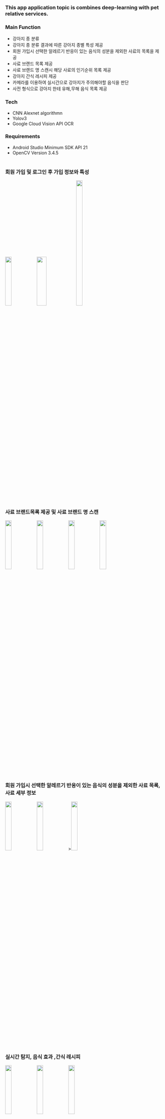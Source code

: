 ### This app application topic is  combines deep-learning with pet relative services.

### Main Function
- 강아지 종 분류
- 강아지 종 분류 결과에 따른 강아지 종별 특성 제공
- 회원 가입시 선택한 알레르기 반응이 있는 음식의 성분을 제외한 사료의 목록을 제공
- 사료 브랜드 목록 제공
- 사료 브랜드 명 스캔시 해당 사료의 인기순위 목록 제공
- 강아지 간식 레시피 제공
- 카메라를 이용하여 실시간으로 강아지가 주의해야할 음식을 판단 
- 사전 형식으로 강아지 한테 유해,무해 음식 목록 제공   
### Tech 
- CNN Alexnet algorithmn
- Yolov3
- Google Cloud Vision API OCR
### Requirements
- Android Studio Minimum SDK API 21
- OpenCV Version 3.4.5  
&nbsp;
### 회원 가입 및 로그인 후 가입 정보와 특성
<img src="https://user-images.githubusercontent.com/62867182/146937522-4775fb0b-6633-4f16-9bdb-dd817f83618d.png" width=20% height=20%><img src="https://user-images.githubusercontent.com/62867182/146937305-8f4b74eb-5dde-4387-8e3c-dd6a782004c4.PNG" width=25% height=20%/><img src="https://user-images.githubusercontent.com/62867182/146938023-b58d775f-392e-4b2e-8e84-8be245cd3ed3.PNG" width=20% height=400/>
&nbsp;

### 사료 브랜드목록 제공 및 사료 브랜드 명 스캔 
<img src="https://user-images.githubusercontent.com/62867182/146940838-6bf930f1-09ce-4862-be80-a2ae8c94a906.png" width=20% height=20%/><img src="https://user-images.githubusercontent.com/62867182/146940014-31effd78-3e76-4e83-856a-8dc1ca575aa9.png" width=20% height=20%/><img src="https://user-images.githubusercontent.com/62867182/146940156-e1bd4601-80c9-43f3-8c86-9ad3c91d9a0b.png" width=20% height=20%/><img src="https://user-images.githubusercontent.com/62867182/146939881-f19ed513-ee11-46ea-ab24-cdddfa8f6524.png" width=20% height=20%/>


&nbsp;


### 회원 가입시 선택한 알레르기 반응이 있는 음식의 성분을 제외한 사료 목록, 사료 세부 정보 
<img src="https://user-images.githubusercontent.com/62867182/146938441-9cb593b8-239b-439d-921a-396a137ab26a.png" width=20% height=20%/><img src="https://user-images.githubusercontent.com/62867182/146938444-9c0c1848-aee1-4ee2-9255-8967f6af33e1.png" width=20% height=20%/>><img src="https://user-images.githubusercontent.com/62867182/146938796-5c986079-20e5-44d8-866d-b58faa3e877a.png" width=20% height=20%/>
&nbsp;

### 실시간 탐지, 음식 효과 ,간식 레시피
<img src="https://user-images.githubusercontent.com/62867182/146938023-b58d775f-392e-4b2e-8e84-8be245cd3ed3.PNG" width=20% height=20%/><img src="https://user-images.githubusercontent.com/62867182/146940421-5ce9e783-fc2b-46de-8e10-d7461447ae57.png" width=20% height=20%/><img src="https://user-images.githubusercontent.com/62867182/146940489-b9fbc714-9606-454f-a592-ed14f719ede9.png" width=20% height=20%/>
&nbsp;
